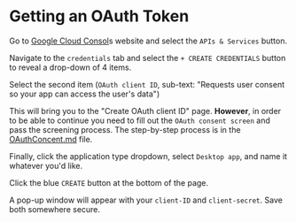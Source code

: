 # Getting an OAuth Token

Go to [Google Cloud Consol](https://console.cloud.google.com/)s website and select the `APIs & Services` button.

Navigate to the `credentials` tab and select the `+ CREATE CREDENTIALS` button to reveal a drop-down of 4 items. 

Select the second item (`OAuth client ID`, sub-text: "Requests user consent so your app can access the user's data")

This will bring you to the "Create OAuth client ID" page. **However**, in order to be able to continue you need to fill out the `OAuth consent screen` and pass the screening process. The step-by-step process is in the [OAuthConcent.md](OAuthConcent.md) file.

Finally, click the application type dropdown, select `Desktop app`, and name it whatever you'd like.

Click the blue `CREATE` button at the bottom of the page.

A pop-up window will appear with your `client-ID` and `client-secret`. Save both somewhere secure.

